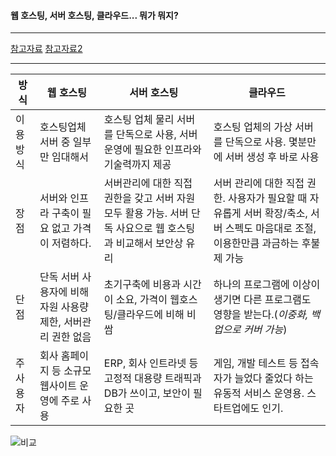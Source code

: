 #### 웹 호스팅, 서버 호스팅, 클라우드... 뭐가 뭐지?

---

[참고자료](http://library.gabia.com/contents/infrahosting/1311)
[참고자료2](https://opentutorials.org/course/1688/9485)

---

방식 | 웹 호스팅 | 서버 호스팅 | 클라우드
----- | ---------- | ---------- | ---------- 
이용 방식 | 호스팅업체 서버 중 일부만 임대해서 | 호스팅 업체 물리 서버를 단독으로 사용, 서버 운영에 필요한 인프라와 기술력까지 제공 | 호스팅 업체의 가상 서버를 단독으로 사용. 몇분만에 서버 생성 후 바로 사용
장점 | 서버와 인프라 구축이 필요 없고 가격이 저렴하다. | 서버관리에 대한 직접 권한을 갖고 서버 자원 모두 활용 가능. 서버 단독 사요으로 웹 호스팅과 비교해서 보안상 유리 | 서버 관리에 대한 직접 권한. 사용자가 필요할 때 자유롭게 서버 확장/축소, 서버 스펙도 마음대로 조절, 이용한만큼 과금하는 후불제 가능
단점 | 단독 서버 사용자에 비해 자원 사용량 제한, 서버관리 권한 없음 | 초기구축에 비용과 시간이 소요, 가격이 웹호스팅/클라우드에 비해 비쌈 | 하나의 프로그램에 이상이 생기면 다른 프로그램도 영향을 받는다.(*이중화, 백업으로 커버 가능*)
주사용자 | 회사 홈페이지 등 소규모 웹사이트 운영에 주로 사용 | ERP, 회사 인트라넷 등 고정적 대용량 트래픽과 DB가 쓰이고, 보안이 필요한 곳 | 게임, 개발 테스트 등 접속자가 늘었다 줄었다 하는 유동적 서비스 운영용. 스타트업에도 인기.

![비교](http://library.gabia.com/wp-content/uploads/2016/03/%EC%A0%95%EB%B3%B4%EC%82%AC%EC%9D%B4%ED%8A%B8-%ED%98%B8%EC%8A%A4%ED%8C%85004.jpg)